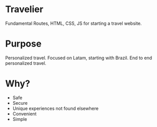 # Travelier
Fundamental Routes, HTML, CSS, JS for starting a travel website.

# Purpose
Personalized travel.  Focused on Latam, starting with Brazil.  End to end personalized travel.

# Why?
- Safe
- Secure
- Unique experiences not found elsewhere
- Convenient
- Simple
